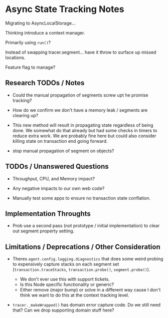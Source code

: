 # Async State Tracking Notes

Migrating to AsyncLocalStorage...

Thinking introduce a context manager.

Primarily using `run()`?

Instead of swapping tracer.segment... have it throw to surface up missed locations.

Feature flag to manage?

## Research TODOs / Notes

* Could the manual propagation of segments screw upt he promise tracking?



* How do we confirm we don't have a memory leak / segments are clearing up?

* This new method will result in propagating state regardless of being done. We somewhat do that already but had some checks in timers to reduce extra work. We are probably fine here but could also consider killing state on transaction end going forward.

* stop manual propagation of segment on objects?


## TODOs / Unanswered Questions

* Throughput, CPU, and Memory impact?

* Any negative impacts to our own web code?

* Manually test some apps to ensure no transaction state conflation.

## Implementation Throughts

* Prob use a second pass (not prototype / initial implementation) to clear out segment property setting.

## Limitations / Deprecations / Other Consideration

* Theres `agent.config.logging.diagnostics` that does some weird probing to expensively capture stacks on each segment set (`transaction.traceStacks`, `transaction.probe()`, `segment.probe()`).
  * We don't ever use this with support tickets.
  * Is this Node specific functionality or generic?
  * Either remove (major bump) or solve in a different way cause I don't think we want to do this at the context tracking level.


* `tracer._makeWrapped()` has domain error capture code. Do we still need that? Can we drop supporting domain stuff here?